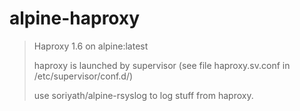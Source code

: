 # alpine-haproxy
> Haproxy 1.6 on alpine:latest
>
> haproxy is launched by supervisor (see file haproxy.sv.conf in /etc/supervisor/conf.d/)
>
> use soriyath/alpine-rsyslog to log stuff from haproxy.